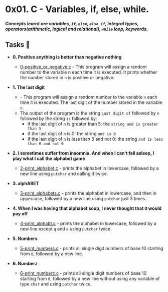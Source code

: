 # 0x01. C - Variables, if, else, while.
##### Concepts learnt are variables, `if`, `else`, `else if`, integral types, operators(arithmetic, logical and relational), `while` loop, keywords.

## Tasks :page_with_curl:

* **0. Positive anything is better than negative nothing**
	* [0-positive_or_negative.c](./0-positive_or_negative.c) - This program will assign a random number to the variable n each time it is executed. It prints whether the number stored in `n` is positive or negative.

* **1. The last digit**
	* []() - This program will assign a random number to the variable `n` each time it is executed. The last digit of the number stored in the variable `n`.
	* The output of the program is the string `Last digit of` followed by `n` followed by the string `is` followed by:
		* if the last digit of `n` is greater than 5: the `string and is greater than 5`
		* if the last digit of `n` is 0: the string `and is 0`
		* if the last digit of `n` is less than 6 and not 0: the string `and is less than 6 and not 0`

* **2. I sometimes suffer from insomnia. And when I can't fall asleep, I play what I call the alphabet game**
	* [2-print_alphabet.c](./2-print_alphabet.c) - prints the alphabet in lowercase, followed by a new line using `putchar` and calling it twice.

* **3. alphABET**
	* [3-print_alphabets.c](./3-print_alphabets.c) - prints the alphabet in lowercase, and then in uppercase, followed by a new line using `putchar` just 3 times.

* **4. When I was having that alphabet soup, I never thought that it would pay off**
	* [4-print_alphabt.c](./4-print_alphabt.c) - prints the alphabet in lowercase, followed by a new line except `q` and `e` using `putchar` twice.

* **5. Numbers**
	* [5-print_numbers.c](./5-print_numbers.c) - prints all single digit numbers of base 10 starting from `0`, followed by a new line.

* **6. Numberz**
	* [6-print_numberz.c](./6-print_numberz.c) - prints all single digit numbers of base 10 starting from `0`, followed by a new line without using any variable of type `char` and using `putchar` twice.


